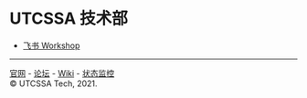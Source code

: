 # UTCSSA 技术部

- [飞书 Workshop](./feishu.md)

---

[官网](https://utcssa.net) - [论坛](https://forum.utcssa.net) - [Wiki](https://wiki.utcssa.net) - [状态监控](https://status.utcssa.net)\
© UTCSSA Tech, 2021.
